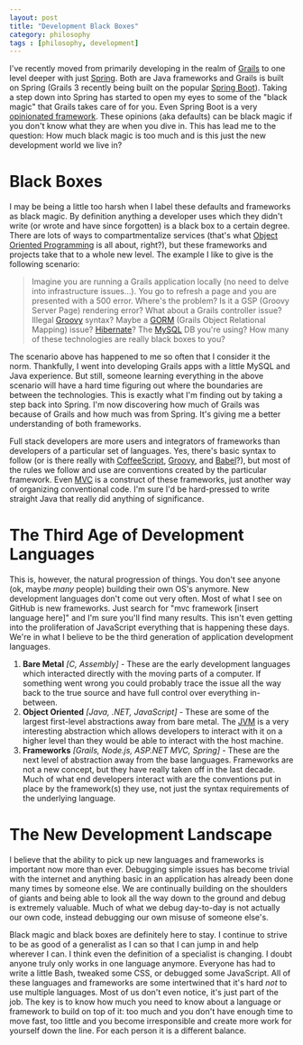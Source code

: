 ```yaml
---
layout: post
title: "Development Black Boxes"
category: philosophy
tags : [philosophy, development]
---
```


I've recently moved from primarily developing in the realm of [Grails](https://grails.org/) to one level deeper with just [Spring](https://spring.io/). Both are Java frameworks and Grails is built on Spring (Grails 3 recently being built on the popular [Spring Boot](http://projects.spring.io/spring-boot/)). Taking a step down into Spring has started to open my eyes to some of the "black magic" that Grails takes care of for you. Even Spring Boot is a very [opinionated framework](http://stackoverflow.com/a/802064). These opinions (aka defaults) can be black magic if you don't know what they are when you dive in. This has lead me to the question: How much black magic is too much and is this just the new development world we live in?

# Black Boxes
I may be being a little too harsh when I label these defaults and frameworks as black magic. By definition anything a developer uses which they didn't write (or wrote and have since forgotten) is a black box to a certain degree. There are lots of ways to compartmentalize services (that's what [Object Oriented Programming](https://en.wikipedia.org/wiki/Object-oriented_programming) is all about, right?), but these frameworks and projects take that to a whole new level. The example I like to give is the following scenario:

> Imagine you are running a Grails application locally (no need to delve into infrastructure issues...). You go to refresh a page and you are presented with a 500 error. Where's the problem? Is it a GSP (Groovy Server Page) rendering error? What about a Grails controller issue? Illegal [Groovy](http://www.groovy-lang.org/) syntax? Maybe a [GORM](https://grails.github.io/grails-doc/latest/guide/GORM.html) (Grails Object Relational Mapping) issue? [Hibernate](http://hibernate.org/)? The [MySQL](https://www.mysql.com/) DB you're using? How many of these technologies are really black boxes to you?

The scenario above has happened to me so often that I consider it the norm. Thankfully, I went into developing Grails apps with a little MySQL and Java experience. But still, someone learning everything in the above scenario will have a hard time figuring out where the boundaries are between the technologies. This is exactly what I'm finding out by taking a step back into Spring. I'm now discovering how much of Grails was because of Grails and how much was from Spring. It's giving me a better understanding of both frameworks.

Full stack developers are more users and integrators of frameworks than developers of a particular set of languages. Yes, there's basic syntax to follow (or is there really with [CoffeeScript](http://coffeescript.org/), [Groovy](http://www.groovy-lang.org/), and [Babel](https://babeljs.io/)?), but most of the rules we follow and use are conventions created by the particular framework. Even [MVC](https://en.wikipedia.org/wiki/Model%E2%80%93view%E2%80%93controller) is a construct of these frameworks, just another way of organizing conventional code. I'm sure I'd be hard-pressed to write straight Java that really did anything of significance.

# The Third Age of Development Languages
This is, however, the natural progression of things. You don't see anyone (ok, maybe _many_ people) building their own OS's anymore. New development languages don't come out very often. Most of what I see on GitHub is new frameworks. Just search for "mvc framework [insert language here]" and I'm sure you'll find many results. This isn't even getting into the proliferation of JavaScript everything that is happening these days. We're in what I believe to be the third generation of application development languages.

1. **Bare Metal** _[C, Assembly]_ - These are the early development languages which interacted directly with the moving parts of a computer. If something went wrong you could probably trace the issue all the way back to the true source and have full control over everything in-between.
1. **Object Oriented** _[Java, .NET, JavaScript]_ - These are some of the largest first-level abstractions away from bare metal. The [JVM](https://en.wikipedia.org/wiki/Java_virtual_machine) is a very interesting abstraction which allows developers to interact with it on a higher level than they would be able to interact with the host machine.
1. **Frameworks** _[Grails, Node.js, ASP.NET MVC, Spring]_ - These are the next level of abstraction away from the base languages. Frameworks are not a new concept, but they have really taken off in the last decade. Much of what end developers interact with are the conventions put in place by the framework(s) they use, not just the syntax requirements of the underlying language.

# The New Development Landscape
I believe that the ability to pick up new languages and frameworks is important now more than ever. Debugging simple issues has become trivial with the internet and anything basic in an application has already been done many times by someone else. We are continually building on the shoulders of giants and being able to look all the way down to the ground and debug is extremely valuable. Much of what we debug day-to-day is not actually our own code, instead debugging our own misuse of someone else's.

Black magic and black boxes are definitely here to stay. I continue to strive to be as good of a generalist as I can so that I can jump in and help wherever I can. I think even the definition of a specialist is changing. I doubt anyone truly only works in one language anymore. Everyone has had to write a little Bash, tweaked some CSS, or debugged some JavaScript. All of these languages and frameworks are some intertwined that it's hard _not_ to use multiple languages. Most of us don't even notice, it's just part of the job. The key is to know how much you need to know about a language or framework to build on top of it: too much and you don't have enough time to move fast, too little and you become irresponsible and create more work for yourself down the line. For each person it is a different balance.
